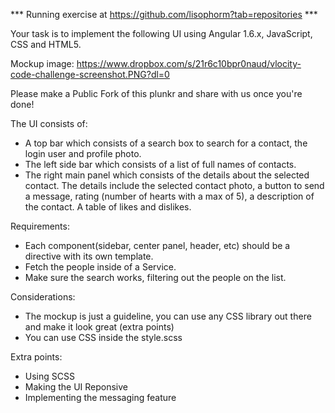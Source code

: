 *** Running exercise at https://github.com/lisophorm?tab=repositories ***

Your task is to implement the following UI using Angular 1.6.x, JavaScript, CSS and HTML5.

Mockup image: https://www.dropbox.com/s/21r6c10bpr0naud/vlocity-code-challenge-screenshot.PNG?dl=0

Please make a Public Fork of this plunkr and share with us once you're done!

The UI consists of:
- A top bar which consists of a search box to search for a contact, 
  the login user and profile photo.
- The left side bar which consists of a list of full names of contacts.
- The right main panel which consists of the details about the selected contact. 
  The details include the selected contact photo, a button to send a message, 
  rating (number of hearts with a max of 5), a description of the contact. 
  A table of likes and dislikes.

Requirements:
- Each component(sidebar, center panel, header, etc) should be a directive with its own template.
- Fetch the people inside of a Service.
- Make sure the search works, filtering out the people on the list.


Considerations:
- The mockup is just a guideline, you can use any CSS library out there and make it look great (extra points)
- You can use CSS inside the style.scss

Extra points:
- Using SCSS
- Making the UI Reponsive
- Implementing the messaging feature


